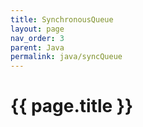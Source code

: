 ```yaml
---
title: SynchronousQueue
layout: page
nav_order: 3
parent: Java
permalink: java/syncQueue
---
```


# {{ page.title }}